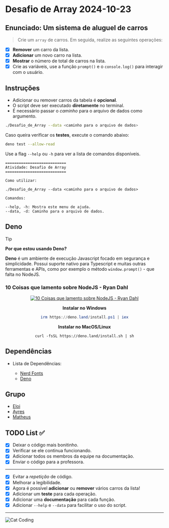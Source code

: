 <!-- markdownlint-disable MD033 -->
<!-- markdownlint-disable MD013 -->
<!-- markdownlint-disable MD036 -->

# Desafio de Array 2024-10-23

## Enunciado: Um sistema de aluguel de carros

> Crie um `array` de carros. Em seguida, realize as seguintes operações:

- [x] **Remover** um carro da lista.
- [x] **Adicionar** um novo carro na lista.
- [x] **Mostrar** o número de total de carros na lista.
- [x] Crie as variáveis, use a função `prompt()` e o `console.log()`
      para interagir com o usuário.

## Instruções

- Adicionar ou remover carros da tabela é **opcional**.
- O script deve ser executado **diretamente** no terminal.
- É necessário passar o _caminho_ para o arquivo de dados como argumento.

```bash
./Desafio_de_Array --data <caminho para o arquivo de dados>
```

Caso queira verificar os **testes**, execute o comando abaixo:

```bash
deno test --allow-read
```

Use a flag `--help` ou `-h` para ver a lista de comandos disponíveis.

```help
===========================
Atividade: Desafio de Array
===========================

Como utilizar:

./Desafio_de_Array --data <caminho para o arquivo de dados>

Comandos:

--help, -h: Mostra este menu de ajuda.
--data, -d: Caminho para o arquivo de dados.
```

## Deno

<!-- prettier-ignore -->
> [!TIP]
> **Por que estou usando Deno?**
>
> **Deno** é um ambiente de execução Javascript focado em segurança e simplicidade.
> Possui suporte nativo para Typescript e muitas outras ferramentas e APIs,
> como por exemplo o método `window.prompt()` - que falta no NodeJS.

### 10 Coisas que lamento sobre NodeJS - Ryan Dahl

<center>

[![10 Coisas que lamento sobre NodeJS - Ryan Dahl](https://img.youtube.com/vi/M3BM9TB-8yA/0.jpg)](https://www.youtube.com/watch?v=M3BM9TB-8yA)

**Instalar no Windows**

```ps1
irm https://deno.land/install.ps1 | iex
```

**Instalar no MacOS/Linux**

```fish
curl -fsSL https://deno.land/install.sh | sh
```

</center>

## Dependências

- Lista de Dependências:

  - [Nerd Fonts](https://www.nerdfonts.com/font-downloads)
  - [Deno](https://deno.com/)

## Grupo

- [Eloi](https://github.com/Eloi-0001)
- [Ayres](https://github.com/Kacaii)
- [Matheus](https://github.com/eumatheuslucena)

## TODO List ✅

- [x] Deixar o código mais bonitinho.
- [x] Verificar se ele continua funcionando.
- [x] Adicionar todos os membros da equipe na documentação.
- [x] Enviar o código para a professora.

---

- [x] Evitar a _repetição_ de código.
- [x] Melhorar a legibilidade.
- [x] Agora é possível **adicionar** ou **remover** vários carros da lista!
- [x] Adicionar um **teste** para cada operação.
- [x] Adicionar uma **documentação** para cada função.
- [x] Adicionar `--help` e `--data` para facilitar o uso do script.

---

![Cat Coding](https://c.tenor.com/g3y2q5VQxvAAAAAC/cat-computer.gif)
